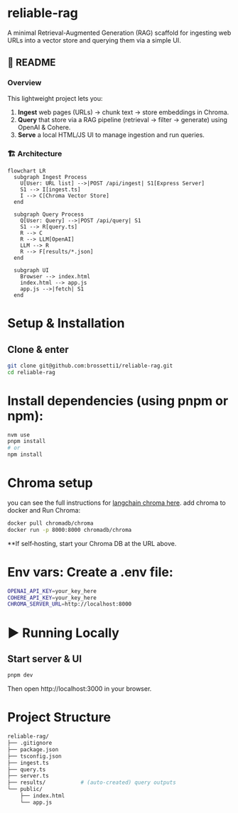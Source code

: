 # reliable-rag

A minimal Retrieval-Augmented Generation (RAG) scaffold for ingesting web URLs into a vector store and querying them via a simple UI.

## 📖 README

### Overview
This lightweight project lets you:

1. **Ingest** web pages (URLs) → chunk text → store embeddings in Chroma.
2. **Query** that store via a RAG pipeline (retrieval → filter → generate) using OpenAI & Cohere.
3. **Serve** a local HTML/JS UI to manage ingestion and run queries.

### 🏗️ Architecture

```mermaid
flowchart LR
  subgraph Ingest Process
    U[User: URL list] -->|POST /api/ingest| S1[Express Server]
    S1 --> I[ingest.ts]
    I --> C[Chroma Vector Store]
  end

  subgraph Query Process
    Q[User: Query] -->|POST /api/query| S1
    S1 --> R[query.ts]
    R --> C
    R --> LLM[OpenAI]
    LLM --> R
    R --> F[results/*.json]
  end

  subgraph UI
    Browser --> index.html
    index.html --> app.js
    app.js -->|fetch| S1
  end
```

# Setup & Installation
## Clone & enter

```bash
git clone git@github.com:brossetti1/reliable-rag.git
cd reliable-rag
```

# Install dependencies (using pnpm or npm):

```bash
nvm use
pnpm install
# or
npm install
```

# Chroma setup

you can see the full instructions for [langchain chroma here](https://js.langchain.com/docs/integrations/vectorstores/chroma/). add chroma to docker and Run Chroma:

```bash
docker pull chromadb/chroma
docker run -p 8000:8000 chromadb/chroma
```
**If self‑hosting, start your Chroma DB at the URL above.

# Env vars: Create a .env file:

```bash
OPENAI_API_KEY=your_key_here
COHERE_API_KEY=your_key_here
CHROMA_SERVER_URL=http://localhost:8000
```


# ▶️ Running Locally
## Start server & UI

```bash
pnpm dev
```

Then open http://localhost:3000 in your browser.


# Project Structure

```bash
reliable-rag/
├── .gitignore
├── package.json
├── tsconfig.json
├── ingest.ts
├── query.ts
├── server.ts
├── results/           # (auto-created) query outputs
└── public/
    ├── index.html
    └── app.js
```
